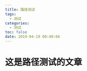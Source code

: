 ```yaml
---
title: 路径测试
tags:
  - 测试
categories:
  - 测试
toc: false
date: 2019-04-19 00:49:04
---
```


# 这是路径测试的文章
